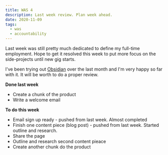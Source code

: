 ```yaml
---
title: WAS 4
description: Last week review. Plan week ahead.
date: 2020-11-09
tags:
  - was
  - accountability
---
```

Last week was still pretty much dedicated to define my full-time employment. Hope to get it resolved this week to put more focus on the side-projects until new gig starts.

I've been trying out [Obsidian](https://obsidian.md/) over the last month and I'm very happy so far with it.  It will be worth to do a proper review. 


**Done last week**
- Create a chunk of the product
- Write a welcome email

**To do this week**
- Email sign up ready - pushed from last week. Almost completed
- Finish one content piece (blog post) - pushed from last week. Started outline and research.
- Share the page
- Outline and research second content pieace
- Create another chunk do the product


